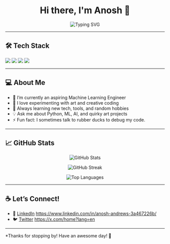 <h1 align="center">Hi there, I'm Anosh 👋</h1>

<p align="center">
  <img src="https://readme-typing-svg.herokuapp.com?font=Fira+Code&size=24&pause=1000&color=36BCF7&center=true&vCenter=true&width=435&lines=Machine+Learning+Engineer;Artist+%7C+Creative+Coder;Lifelong+Learner" alt="Typing SVG" />
</p>

---

## 🛠️ Tech Stack

<img src="https://img.shields.io/badge/Python-3670A0?style=for-the-badge&logo=python&logoColor=white"/>
<img src="https://img.shields.io/badge/TensorFlow-FF6F00?style=for-the-badge&logo=tensorflow&logoColor=white"/>
<img src="https://img.shields.io/badge/PyTorch-EE4C2C?style=for-the-badge&logo=PyTorch&logoColor=white"/>
<img src="https://img.shields.io/badge/GitHub-181717?style=for-the-badge&logo=github&logoColor=white"/>

---

## 💻 About Me

- 🔭 I’m currently an aspiring Machine Learning Engineer
- 🎨 I love experimenting with art and creative coding
- 🌱 Always learning new tech, tools, and random hobbies
- 💡 Ask me about Python, ML, AI, and quirky art projects
- ⚡ Fun fact: I sometimes talk to rubber ducks to debug my code.

---

## 📈 GitHub Stats

<p align="center">
  <img src="https://github-readme-stats.vercel.app/api?username=anoshandrews&show_icons=true&theme=solarized-light" alt="GitHub Stats"/>
</p>

<p align="center">
  <img src="https://github-readme-streak-stats.herokuapp.com/?user=anoshandrews&theme=solarized-light" alt="GitHub Streak"/>
</p>

<p align="center">
  <img src="https://github-readme-stats.vercel.app/api/top-langs/?username=anoshandrews&layout=compact&theme=solarized-light" alt="Top Languages"/>
</p>

---

## ☕ Let’s Connect!

- 💼 [LinkedIn](https://www.linkedin.com/) https://www.linkedin.com/in/anosh-andrews-3a467226b/
- 🐦 [Twitter](https://twitter.com/) https://x.com/home?lang=en

---

*Thanks for stopping by! Have an awesome day! 🚀
